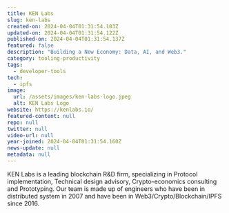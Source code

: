 ```yaml
---
title: KEN Labs
slug: ken-labs
created-on: 2024-04-04T01:31:54.103Z
updated-on: 2024-04-04T01:31:54.122Z
published-on: 2024-04-04T01:31:54.137Z
featured: false
description: "Building a New Economy: Data, AI, and Web3."
category: tooling-productivity
tags:
  - developer-tools
tech:
  - ipfs
image:
  url: /assets/images/ken-labs-logo.jpeg
  alt: KEN Labs Logo
website: https://kenlabs.io/
featured-content: null
repo: null
twitter: null
video-url: null
year-joined: 2024-04-04T01:31:54.160Z
news-update: null
metadata: null
---
```


KEN Labs is a leading blockchain R&D firm, specializing in Protocol implementation, Technical design advisory, Crypto-economics consulting and Prototyping. Our team is made up of engineers who have been in distributed system in 2007 and have been in Web3/Crypto/Blockchain/IPFS since 2016.
